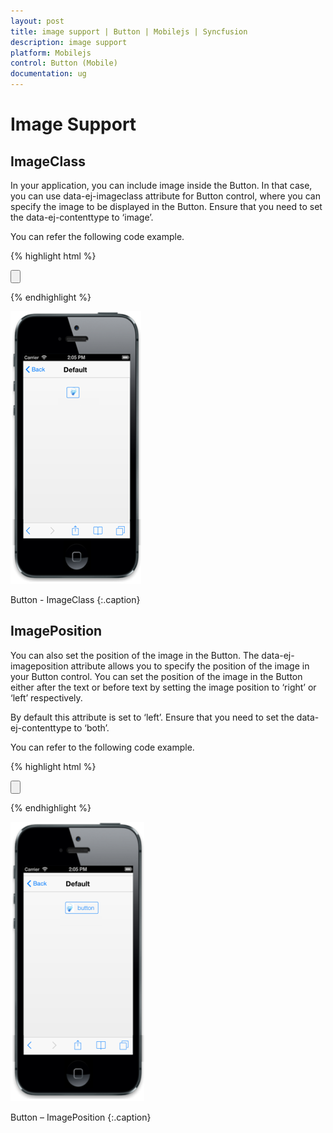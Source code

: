 ```yaml
---
layout: post
title: image support | Button | Mobilejs | Syncfusion
description: image support
platform: Mobilejs
control: Button (Mobile)
documentation: ug
---
```


# Image Support

## ImageClass

In your application, you can include image inside the Button. In that case, you can use data-ej-imageclass attribute for Button control, where you can specify the image to be displayed in the Button. Ensure that you need to set the data-ej-contenttype to ‘image’. 

You can refer the following code example.

{% highlight html %}

<!--In head section-->

<style>

.image {
	background-image: url("silverlight.jpg");
}

</style>

<!--In body section-->

 <input id="sample_button" type="button" data-role="ejmbutton" data-ej-contenttype="image" data-ej-imageclass="image" />

{% endhighlight %}

![](image-support_images/image-support_img1.png)

Button - ImageClass
{:.caption}

## ImagePosition

You can also set the position of the image in the Button. The data-ej-imageposition attribute allows you to specify the position of the image in your Button control. You can set the position of the image in the Button either after the text or before text by setting the image position to ‘right’ or ‘left’ respectively.

By default this attribute is set to ‘left’. Ensure that you need to set the data-ej-contenttype to ‘both’.

You can refer to the following code example.

{% highlight html %}

<!--Set the imagePosition-->

<input id="sample_button" type="button" data-role="ejmbutton" data-ej-contenttype="both" data-ej-text="button" data-ej-imageposition="left" data-ej-imageclass="image" />

{% endhighlight %}

![](image-support_images/image-support_img2.png)

Button – ImagePosition
{:.caption}